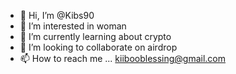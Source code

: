 - 👋 Hi, I’m @Kibs90
- 👀 I’m interested in woman
- 🌱 I’m currently learning about crypto
- 💞️ I’m looking to collaborate on airdrop
- 📫 How to reach me ...
kiibooblessing@gmail.com
<!---
Kibs90/Kibs90 is a ✨ special ✨ repository because its `README.md` (this file) appears on your GitHub profile.
You can click the Preview link to take a look at your changes.
--->
